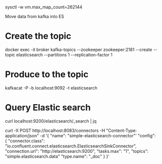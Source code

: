 sysctl -w vm.max_map_count=262144

Move data from kafka into ES
# Create the topic 
docker exec -it broker kafka-topics --zookeeper zookeeper:2181 --create --topic elasticsearch --partitions 1 --replication-factor 1

# Produce to the topic
kafkacat -P -b localhost:9092 -t elasticsearch


# Query Elastic search

curl localhost:9200/elasticsearch/_search | jq


curl -X POST http://localhost:8083/connectors -H "Content-Type: application/json" -d '{
 "name": "simple-elasticsearch-connector"'
 "config": {
   "connector.class": "io.confluent.connect.elasticsearch.ElasticsearchSinkConnector",
   "connection.url": "http://elasticsearch:9200",
   "tasks.max": "1",
   "topics": "simple.elasticsearch.data"
   "type.name": "_doc"
 }
}'


